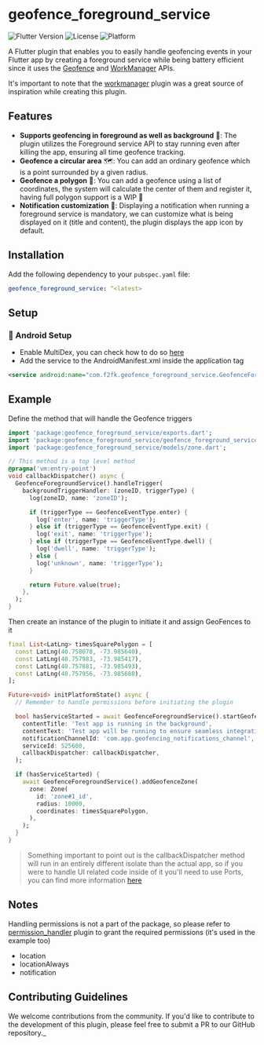 # geofence_foreground_service

![Flutter Version](https://img.shields.io/badge/flutter-%3E%3D3.3.0-blue.svg)
![License](https://img.shields.io/badge/license-Apache%202.0-blue.svg)
![Platform](https://img.shields.io/badge/platform-android-lightgrey.svg)

A Flutter plugin that enables you to easily handle geofencing events in your Flutter app by creating
a foreground service while being battery efficient since it uses
the [Geofence](https://developer.android.com/training/location/geofencing)
and [WorkManager](https://developer.android.com/topic/libraries/architecture/workmanager) APIs.

It's important to note that the [workmanager](https://pub.dev/packages/workmanager) plugin was a
great
source of inspiration while creating this plugin.

## Features

- **Supports geofencing in foreground as well as background** 💪: The plugin utilizes the Foreground
  service API to stay running even after killing the app, ensuring all time geofence tracking.
- **Geofence a circular area** 🗺️: You can add an ordinary geofence which is a point surrounded by a
  given radius.
- **Geofence a polygon** 🤯: You can add a geofence using a list of coordinates, the system will
  calculate the center of them and register it, having full polygon support is a WIP 🚧
- **Notification customization** 🔔: Displaying a notification when running a foreground service is
  mandatory, we can customize what is being displayed on it (title and content), the plugin displays
  the app icon by default.

## Installation

Add the following dependency to your `pubspec.yaml` file:

```yaml
geofence_foreground_service: ^<latest>
```

## Setup

### 🔧 Android Setup

- Enable MultiDex, you can check how to do
  so [here](https://docs.flutter.dev/deployment/android#enabling-multidex-support)
- Add the service to the AndroidManifest.xml inside the application tag

```xml
<service android:name="com.f2fk.geofence_foreground_service.GeofenceForegroundService" />
```

## Example

Define the method that will handle the Geofence triggers

```dart
import 'package:geofence_foreground_service/exports.dart';
import 'package:geofence_foreground_service/geofence_foreground_service.dart';
import 'package:geofence_foreground_service/models/zone.dart';

// This method is a top level method
@pragma('vm:entry-point')
void callbackDispatcher() async {
  GeofenceForegroundService().handleTrigger(
    backgroundTriggerHandler: (zoneID, triggerType) {
      log(zoneID, name: 'zoneID');

      if (triggerType == GeofenceEventType.enter) {
        log('enter', name: 'triggerType');
      } else if (triggerType == GeofenceEventType.exit) {
        log('exit', name: 'triggerType');
      } else if (triggerType == GeofenceEventType.dwell) {
        log('dwell', name: 'triggerType');
      } else {
        log('unknown', name: 'triggerType');
      }

      return Future.value(true);
    },
  );
}
```

Then create an instance of the plugin to initiate it and assign GeoFences to it

```dart
final List<LatLng> timesSquarePolygon = [
  const LatLng(40.758078, -73.985640),
  const LatLng(40.757983, -73.985417),
  const LatLng(40.757881, -73.985493),
  const LatLng(40.757956, -73.985688),
];

Future<void> initPlatformState() async {
  // Remember to handle permissions before initiating the plugin

  bool hasServiceStarted = await GeofenceForegroundService().startGeofencingService(
    contentTitle: 'Test app is running in the background',
    contentText: 'Test app will be running to ensure seamless integration with ops team',
    notificationChannelId: 'com.app.geofencing_notifications_channel',
    serviceId: 525600,
    callbackDispatcher: callbackDispatcher,
  );

  if (hasServiceStarted) {
    await GeofenceForegroundService().addGeofenceZone(
      zone: Zone(
        id: 'zone#1_id',
        radius: 10000,
        coordinates: timesSquarePolygon,
      ),
    );
  }
}
```

> Something important to point out is the callbackDispatcher method will run in an entirely
> different isolate than the actual app, so if you were to handle UI related code inside of it
> you'll
> need to use Ports, you can find more
> information
> [here](https://github.com/fluttercommunity/flutter_workmanager/issues/151#issuecomment-612637579)

## Notes

Handling permissions is not a part of the package, so please refer
to [permission_handler](https://pub.dev/packages/permission_handler) plugin to grant the required
permissions (it's used in the example too)

- location
- locationAlways
- notification

## Contributing Guidelines

We welcome contributions from the community. If you'd like to contribute to the development of this
plugin, please feel free to submit a PR to our GitHub repository._
